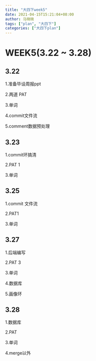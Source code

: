 ```yaml
---
title: "大四下week5"
date: 2021-04-15T15:21:04+08:00
author: 马晓晓
tags: ["plan", "大四下"]
categories: ["大四下plan"]
---
```


# WEEK5(3.22 ~ 3.28)



## 3.22

1.准备毕设周报ppt

2.两道 PAT

3.单词

4.commit文件流

5.comment数据预处理





## 3.23

1.commit环搞清

2.PAT 1

3.单词



## 3.25

1.commit 文件流

2.PAT1

3.单词



## 3.27

1.后端编写

2.PAT 3

3.单词

4.数据库

5.画像环



## 3.28

1.数据库

2.PAT

3.单词

4.merge以外